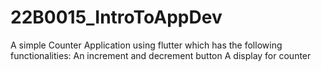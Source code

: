 # 22B0015_IntroToAppDev
A simple Counter Application using flutter which has the following functionalities:
An increment and decrement button
A display for counter
